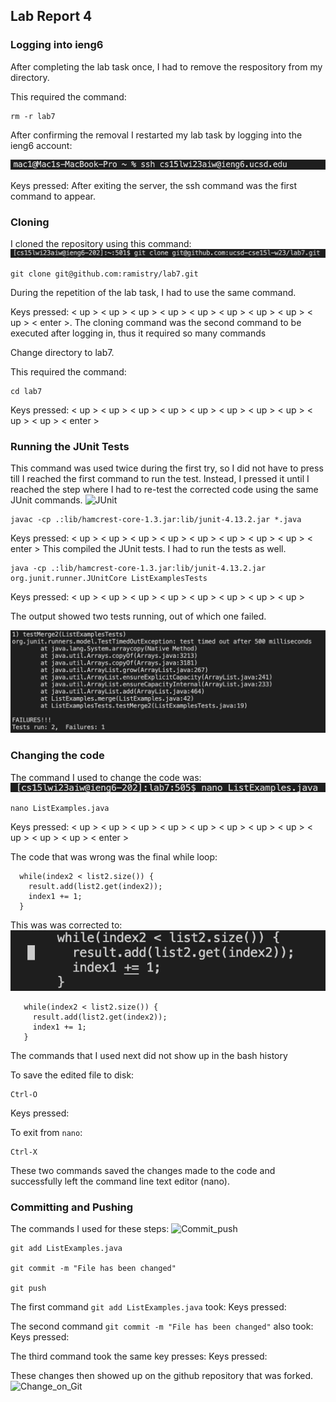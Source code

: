 ## Lab Report 4

  ### Logging into ieng6
  After completing the lab task once, I had to remove the respository
  from my directory.

  This required the command: 
  ```
  rm -r lab7
  ```

  After confirming the removal I restarted my lab task
  by logging into the ieng6 account:

  ![Login](Login.png)

  Keys pressed: <up><enter>
  After exiting the server, the ssh command was the first command
  to appear.

  ### Cloning 

  I cloned the repository using this command:
  ![Cloning](Cloning.png)
  ```
  git clone git@github.com:ramistry/lab7.git
  ```
  
  During the repetition of the lab task, I had to use the same
  command.
  
  Keys pressed: < up > < up > < up > < up > < up > < up > < up > < up > < up > < enter >.
  The cloning command was the second command to be executed after logging
  in, thus it required so many <up> commands
  
  Change directory to lab7.
  
  This required the command:
  ```
  cd lab7
  ```
  Keys pressed: < up > < up > < up > < up > < up > < up > < up > < up > < up > < up > < enter >
  
  ### Running the JUnit Tests
  
  This command was used twice during the first try, so I did not 
  have to press <up> till I reached the first command to run the test.
  Instead, I pressed it until I reached the step where I had to re-test
  the corrected code using the same JUnit commands.
  ![JUnit](JUnit.png)
  
  ```
  javac -cp .:lib/hamcrest-core-1.3.jar:lib/junit-4.13.2.jar *.java
  ```
  
  Keys pressed: < up > < up > < up > < up > < up > < up > < up > < up > < enter >
  This compiled the JUnit tests.
  I had to run the tests as well. 
  ```
  java -cp .:lib/hamcrest-core-1.3.jar:lib/junit-4.13.2.jar org.junit.runner.JUnitCore ListExamplesTests
  ```
  
  Keys pressed: < up > < up > < up > < up > < up > < up > < up > < up > <enter>
  
  The output showed two tests running, out of which one failed.
  
  ![Fail_test](Fail_test.png)
  
  ### Changing the code
  
  The command I used to change the code was:
  ![Nano](Nano.png)
  ```
  nano ListExamples.java
  ```
  Keys pressed: < up > < up > < up > < up > < up > < up > < up > < up > < up > < up > < up > < enter >
  
  The code that was wrong was the final while loop:
  ```
    while(index2 < list2.size()) {
      result.add(list2.get(index2));
      index1 += 1;
    }
  ```
                                  
  
 This was was corrected to:
 ![Changing](Changing.png)                               
 ```
    while(index2 < list2.size()) {
      result.add(list2.get(index2));
      index1 += 1;
    }   
  ```
  
  The commands that I used next did not show up in the bash history
  
  To save the edited file to disk:
  ```
  Ctrl-O
  ```
  Keys pressed: <enter>
  
  To exit from ``nano``: 
  
  ```
  Ctrl-X
  ```
  These two commands saved the changes made to the code and successfully left
  the command line text editor (nano).
  
  ### Committing and Pushing
  
  The commands I used for these steps:
  ![Commit_push](Commit_push)
  ```
  git add ListExamples.java
  
  git commit -m "File has been changed"
  
  git push
  ```
  
  The first command ```git add ListExamples.java``` took:
  Keys pressed: <up><up><up><up><up><up><up><enter>
  
  The second command ```git commit -m "File has been changed"``` also took:
  Keys pressed: <up><up><up><up><up><up><up><enter>
  
  The third command took the same key presses:
  Keys pressed: <up><up><up><up><up><up><up><enter>
  
  These changes then showed up on the github repository that was forked.
  ![Change_on_Git](Change_on_Git)
